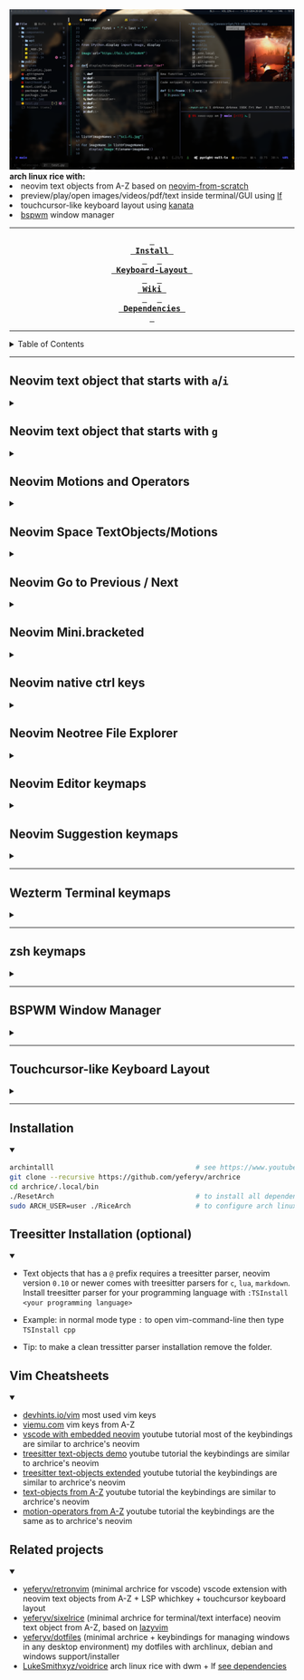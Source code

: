 <div align="center">    <img src="screenshot.png" alt="screenshot">
    <div align="left">
    <b> arch linux rice with: </b>
    <li> neovim text objects from A-Z based on <a href="https://github.com/LunarVim/Neovim-from-scratch">neovim-from-scratch</a> </li>
    <li> preview/play/open images/videos/pdf/text inside terminal/GUI using <a href="https://github.com/gokcehan/lf">lf</a> </li>
    <li> touchcursor-like keyboard layout using <a href="https://github.com/jtroo/kanata">kanata</a> </li>
    <li> <a href="https://github.com/baskerville/bspwm">bspwm</a> window manager </li>
    </div>

---

**[<kbd> <br> Install <br> </kbd>][Install]** 
**[<kbd> <br> Keyboard-Layout <br> </kbd>][Keyboard-Layout]** 
**[<kbd> <br> Wiki <br> </kbd>][Wiki]** 
**[<kbd> <br> Dependencies <br> </kbd>][Dependencies]**

[Install]: #installation
[Keyboard-Layout]: #touchcursor-like-keyboard-layout
[Wiki]: https://github.com/YeferYV/archrice/wiki
[Dependencies]: https://github.com/YeferYV/archrice/wiki/dependencies

</div>

---

<details><summary>Table of Contents</summary>

1. Neovim TextObjects/Motions
   - [Neovim text object that starts with a/i](#neovim-text-object-that-starts-with-ai)
   - [Neovim text object that starts with g](#neovim-text-object-that-starts-with-g)
   - [Neovim Motions and Operators](#neovim-motions-and-operators)
2. Neovim Goto
   - [Neovim Space TextObjects/Motions](#neovim-space-textobject-motions)
   - [Neovim Go to Previous / Next](#neovim-go-to-previous--next)
   - [Neovim Mini.bracketed](#neovim-minibracketed)
   - [Native neovim ctrl keys](#native-neovim-ctrl-keys)
3. Neovim keymaps.lua
   - [Neovim Neotree File Explorer](#neovim-neotree-file-explorer)
   - [Neovim Editor keymaps](#neovim-editor-keymaps)
   - [Neovim Suggestion keymaps](#neovim-suggestion-keymaps)
4. Terminal
   - [wezterm terminal keymaps](#wezterm-terminal-keymaps)
   - [zsh keymaps](#zsh-keymaps)
5. [BSPWM Window Manager](#bspwm-window-manager)
6. [Touchcursor-like Keyboard Layout](#touchcursor-like-keyboard-layout)
7. Installation
   - [Dependencies Installation](#installation)
   - [Treesitter Installation (optional)](#treesitter-installation-optional)
8. [Vim Cheatsheets](#vim-cheatsheets)
9. [Related projects](#related-projects)

</details>

---

## Neovim text object that starts with `a`/`i`

<details><summary></summary>

|         text-object keymap         | repeater key | finds and autojumps? | text-object name     | description                                                                               | inner / outer                                                                 |
| :--------------------------------: | :----------: | :------------------: | :------------------- | :---------------------------------------------------------------------------------------- | :---------------------------------------------------------------------------- |
|             `ia`, `aa`             |     `.`      |         yes          | \_function_args      | whole argument/parameter of a function                                                    | outer includes braces                                                         |
|             `iA`, `aA`             |     `.`      |         yes          | @Assignment          | inner: left side of assignment without including type                                     | outer includes left and right side                                            |
|             `ib`, `ab`             |     `.`      |         yes          | \_Braces             | find the nearest inside of () [] {}                                                       | outer includes braces                                                         |
|             `iB`, `aB`             |     `.`      |         yes          | greddy_Brace         | use the current inside of {}                                                              | outer includes {}                                                             |
|             `ic`, `ac`             |     `.`      |                      | word-column          | visual block for words                                                                    | outer includes spaces                                                         |
|             `iC`, `aC`             |     `.`      |                      | WORD-column          | visual block for WORDS                                                                    | outer includes spaces                                                         |
|             `ie`, `ae`             |     `.`      |                      | line                 | from start to end of line without beginning whitespaces (line wise)                       | outer includes begining whitespaces                                           |
|             `if`, `af`             |     `.`      |         yes          | \_function_call      | like `function args` but only when a function is called                                   | outer includes the function called                                            |
|             `iF`, `aF`             |     `.`      |         yes          | @Function            | inside of a function without leading comments                                             | outer includes function declaration                                           |
|                `ag`                |     `.`      |         yes          | @Comment             | inline comment                                                                            | outer many times same as inner                                                |
|             `iG`, `aG`             |     `.`      |         yes          | @Conditional         | inside conditional without blanklines                                                     | outer includes the start of a condition                                       |
|             `ih`, `ah`             |     `.`      |         yes          | \_htmlAttribute      | attribute in html/xml like `href="foobar.com"`                                            | inner is only the value inside the quotes trailing comma and space            |
|             `ii`, `ai`             |     `.`      |                      | indentation_noblanks | surrounding lines with same or higher indentation delimited by blanklines                 | outer includes line above                                                     |
|             `iI`, `aI`             |     `.`      |                      | indentation          | surrounding lines with same or higher indentation                                         | outer includes line above and below                                           |
|             `ik`, `ak`             |     `.`      |         yes          | \_key                | key of key-value pair, or left side of a assignment                                       | outer includes spaces                                                         |
|             `iK`, `aK`             |     `.`      |                      | @Block               | code block (inside of a function, loop, ...)                                              | outer includes line above                                                     |
|             `il`, `al`             |     `.`      |         yes          | +Last                | go to last mini.ai text-object (which start with @ or \_)                                 | requires `i`/`a` example `vilk`                                               |
|             `iL`, `aL`             |     `.`      |         yes          | @Loop                | inside `while` or `for` clauses                                                           | outer includes blankline + comments + line above                              |
|             `in`, `an`             |     `.`      |         yes          | +Next                | go to Next mini.ai text-object (which start with @ or \_)                                 | requires `i`/`a` example `viNk`                                               |
|             `iN`, `aN`             |     `.`      |         yes          | \_number             | numbers, similar to `<C-a>`                                                               | inner: only pure digits, outer: number including minus sign and decimal point |
|             `io`, `ao`             |     `.`      |         yes          | \_whitespaces        | whitespace beetween characters                                                            | outer includes surroundings                                                   |
|             `ip`, `ap`             |     `.`      |                      | paragraph            | blanklines can also be treat as paragraphs when focused on a blankline                    | outer includes below lines                                                    |
|             `iP`, `aP`             |     `.`      |         yes          | @Parameter           | parameters of a function (`>,` or `<,` to interchange)                                    | outer includes commas + spaces                                                |
|             `iq`, `aq`             |     `.`      |         yes          | @Call                | like `function call` but treesitter aware                                                 | outer includes the function called                                            |
|             `iQ`, `aQ`             |     `.`      |         yes          | @Class               | inside of a class                                                                         | outer includes class declaration                                              |
|             `iR`, `aR`             |     `.`      |         yes          | @Return              | inside of a Return clause                                                                 | outer includes the `return                                                    |
|             `is`, `as`             |     `.`      |                      | sentence             | sentence delimited by dots of blanklines                                                  | outer includes spaces                                                         |
|             `iS`, `aS`             |     `.`      |                      | subword              | like `iw`, but treating `-`, `_`, and `.` as word delimiters _and_ only part of camelCase | outer includes trailing `_`,`-`, or space                                     |
|             `it`, `at`             |     `.`      |         yes          | \_tag                | inside of a html/jsx tag                                                                  | outer includes openning and closing tags                                      |
|             `iu`, `au`             |     `.`      |         yes          | \_quotes             | inside of `` '' ""                                                                        | outer includes openning and closing quotes                                    |
|             `iv`, `av`             |     `.`      |         yes          | \_value              | value of key-value pair, or right side of a assignment                                    | outer includes trailing commas or semicolons or spaces                        |
|             `iw`, `aw`             |     `.`      |                      | word                 | from cursor to end of word (delimited by punctuation or space)                            | outer includes start of word                                                  |
|             `iW`, `aW`             |     `.`      |                      | WORD                 | from cursor to end of WORD (includes punctuation)                                         | outer includes start of word                                                  |
|             `ix`, `ax`             |     `.`      |         yes          | \_Hex                | hexadecimal number or color                                                               | outer includes hash `#`                                                       |
|             `iy`, `ay`             |     `.`      |                      | same_indent          | surrounding lines with only same indentation (delimited by blankspaces)                   | outer includes blankspaces                                                    |
|             `iz`, `az`             |     `.`      |                      | @fold                | inside folds without line above neither below (supported only inside neovim)              | outer includes line above andd below                                          |
|             `i=`, `a=`             |     `.`      |         yes          | @Assignment.rhs-lhs  | assignmentt right and left without type keyword neither semicolons                        | inner: left assignment, outer: right assignment                               |
|             `i#`, `a#`             |     `.`      |         yes          | @Number              | like `_number` but treesitter aware                                                       | inner and outer are the same (only pure digits)                               |
|             `i?`, `a?`             |     `.`      |         yes          | \_Prompt             | will ask you for enter the delimiters of a text object (useful for dot repeteability)     | outer includes surroundings                                                   |
|       `i(`, `i)`, `a(`, `a)`       |     `.`      |         yes          | `(` or `)`           | inside `()`                                                                               | outer includes surroundings                                                   |
|       `i[`, `i]`, `a[`, `a]`       |     `.`      |         yes          | `[` or `]`           | inside `[]`                                                                               | outer includes surroundings                                                   |
|       `i{`, `i}`, `a{`, `a}`       |     `.`      |         yes          | `{` or `}`           | inside `{}`                                                                               | outer includes surroundings                                                   |
|       `i<`, `i>`, `a<`, `a>`       |     `.`      |         yes          | `<` or `>`           | inside `<>`                                                                               | outer includes surroundings                                                   |
|         `` i` ``, `` a` ``         |     `.`      |         yes          | apostrophe           | inside `` ` ` ``                                                                          | outer includes surroundings                                                   |
| `i<punctuation>`, `a<punctuation>` |     `.`      |         yes          | `<punctuation>`      | inside `<punctuation><punctuation>`                                                       | outer includes surroundings                                                   |

</details>

## Neovim text object that starts with `g`

<details><summary></summary>

| text-object keymap |  mode   | repeater key | text-object description                                       | normal mode                              | operating-pending mode | visual mode                  | examples in normal mode                                                          |
| :----------------: | :-----: | :----------: | :------------------------------------------------------------ | :--------------------------------------- | :--------------------- | :--------------------------- | :------------------------------------------------------------------------------- |
|    `g[` or `g]`    | `o`,`x` |              | +cursor to Left/right Around (only textobj with `@`,`_`)      |                                          | followed by textobject | uses selected region         | `vg]u` will select until quotation                                               |
|        `g.`        | `o`,`x` |              | Jump toLastChange                                             |                                          | won't jump             | uses selection               | `vg.` will select from cursor position until last change                         |
|        `ga`        | `n`,`x` |              | align                                                         | followed by textobject/motion            |                        | uses selected region         | `vipga=` will align a paragraph by `=`                                           |
|        `gA`        | `n`,`x` |              | preview align (`escape` to cancel, `enter` to accept)         | followed by textobject/motion            |                        | uses selected region         | `vipgA=` will align a paraghaph by `=`                                           |
|        `gb`        | `n`,`x` |     `.`      | Blackhole register                                            | followed by textobject/motion            |                        | deletes selection            | `vipgb` will delete a paragraph without copying                                  |
|        `gB`        | `n`,`x` |     `.`      | Blackhole linewise                                            | textobject not required                  |                        | deletes line                 | `gB.` will delete two lines without saving it in the register                    |
|        `gc`        | `o`,`x` |     `.`      | comment (`vgc` in normal mode will select a block comment)    |                                          | won't jump             | uses selection               | `vipgc` will comment a paragraph                                                 |
|        `gC`        | `o`,`x` |     `.`      | Block comment (supports selection `vgC`)                      |                                          | won't jump             | reselects                    | `vgC` will select current block of comment                                       |
|        `gd`        | `o`,`x` |     `.`      | Diagnostic (requires LSP so only works inside neovim)         |                                          | will find and jump     | will find and jump           | `vgd` will select the error                                                      |
|        `ge`        | `o`,`x` |              | Previous end of word                                          |                                          | uses cursor position   | uses selection               | `vge` will select from cursor position until previous end of word                |
|        `gE`        | `o`,`x` |              | Previous end of WORD ('WORD' omits punctuation )              |                                          | uses cursor position   | uses selection               | `vge` will select from cursor position until previous end of WORD                |
|        `gf`        | `o`,`x` |     `.`      | Next find                                                     |                                          | will find and jump     | uses selection               | `cgf???` will replace last search with `???` forwardly                           |
|        `gF`        | `o`,`x` |     `.`      | Prev find                                                     |                                          | will find and jump     | uses selection               | `cgF???` will replace last search with `???` backwardly                          |
|        `gg`        | `o`,`x` |     `.`      | First line                                                    |                                          | uses cursor position   | uses selection               | `vgg` will select until first line                                               |
|        `gh`        | `n`,`x` |     `.`      | +go to start of textobj                                       | followed by textobject                   |                        | selects from cursor position | `vghiu` will select until end of quotation                                       |
|        `gH`        |   `x`   |     `.`      | Git hunk                                                      |                                          | won't jump             | relesects                    | `vgh` will select modified code                                                  |
|        `gi`        | `n`,`x` |              | Last position of cursor in insert mode                        | will find and jump                       |                        | uses selection               | `vgi` will select until last insertion                                           |
|        `gj`        | `o`,`x` |     `.`      | Go down when wrapped                                          |                                          | uses cursor position   | uses selection               | `vgj` will select one line down                                                  |
|        `gk`        | `o`,`x` |     `.`      | Go up when wrapped                                            |                                          | uses cursor position   | uses selection               | `vgj` will select one line up                                                    |
|        `gl`        | `n`,`x` |     `.`      | +go to end of textobj                                         | followed by textobject                   |                        | selects form cursor position | `vgliu` will select until start of quotation                                     |
|        `gm`        | `n`,`x` |              | +Multiply (duplicate text) Operator                           |                                          | won't jump             | uses selection               | `vapgm` will duplicate paragraph without replacing clipboard                     |
|        `gn`        | `o`,`x` |     `.`      | +next (only textobj with `@`,`_`)                             |                                          | followed by textobject | uses selection               | `vgniu` will select from cursor position until next quotation                    |
|        `gp`        | `o`,`x` |     `.`      | +previous (only textobj with `@`,`_`)                         |                                          | followed by textobject | uses selection               | `vgpiu` will select from cursor position until previous quotation                |
|        `gq`        | `n`,`x` |     `.`      | +Format Selection/comments 80chars 80chars (LSP overrides it) | requires a textobject                    |                        | applies to selection         | `vipgq` will format a paragraph                                                  |
|        `gr`        | `n`,`x` |     `.`      | +Replace (with register) Operator                             | followed by textobject/motion            |                        | applies to selection         | `viwgr` will replace word with register (yanked text)                            |
|        `gs`        | `n`,`x` |     `.`      | +Sort Operator                                                | followed by textobject/motion            |                        | uses selection               | `vipgs` will sort paragraph                                                      |
|        `gS`        | `n`,`x` |     `.`      | Join/Split lines inside braces                                | will toggle inside `{}`,`[]`,`()`        |                        | followed by operator         | `vipgS` will join selected lines in one line                                     |
|        `gu`        | `n`,`x` |     `.`      | +tolowercase                                                  | requires a textobject                    |                        | applies to selection         | `vipgu` will lowercase a paragraph                                               |
|        `gU`        | `n`,`x` |     `.`      | +toUppercase                                                  | requires a textobject                    |                        | applies to selection         | `vipgU` will uppercase a paragraph                                               |
|        `gv`        | `n`,`x` |              | last selected                                                 | will find and jump                       |                        | reselects                    | `vgv` will select last selection                                                 |
|        `gw`        | `n`,`x` |     `.`      | Split/Join comments/lines 80chars (preserves cursor position) | requires a textobject                    |                        | applies to selection         | `vipgw` will split/join a paragraph limited by 80 characters                     |
|        `gx`        | `n`,`x` |     `.`      | +Exchange (text) Operator                                     | followed by textobject/motion            |                        | uses selection               | `viwgx` will exchange word with another `viwgY`                                  |
|        `gz`        | `n`,`x` |     `.`      | +Surround (followed by a=add, d=delete, r=replace)            | followed by textobject/motion (only add) |                        | uses selection (only add)    | `viwgza"` will add `"` to word, `gzd"` will delete `"`, `gzr"'` will replace `"` |
|        `g+`        | `n`,`x` |     `.`      | Increment number                                              | selects number under cursor              |                        | uses selected number         | `3g+` will increment by 3                                                        |
|        `g-`        | `n`,`x` |     `.`      | Decrement number                                              | selects number under cursor              |                        | uses selected number         | `g-..` will decrement by 3                                                       |
|      `g<Up>`       | `n`,`x` |              | Numbers ascending                                             | selects number under cursor              |                        | uses selected number         | `g<Up>` will increase selected numbers ascendingly                               |
|     `g<Down>`      | `n`,`x` |              | Numbers descending                                            | selects number under cursor              |                        | uses selected number         | `g<Down>` will decrease selected numbers descendingly                            |
|        `=`         | `n`,`x` |     `.`      | autoindent                                                    | followed by text-object                  |                        | uses selection               | `==` autoindents line                                                            |
|        `>`         | `n`,`x` |     `.`      | indent right                                                  | followed by text-object                  |                        | uses selection               | `>>` indents to right a line                                                     |
|        `<`         | `n`,`x` |     `.`      | indent left                                                   | followed by text-object                  |                        | uses selection               | `<<` indents to left a line                                                      |
|        `$`         |   `o`   |     `.`      | End of line                                                   |                                          |                        |                              | `d$j.` deletes two end-of-lines                                                  |
|        `%`         |   `o`   |              | Matching character: '()', '{}', '[]'                          | won't jump                               |                        | won't jump                   | `d%` deletes until bracket                                                       |
|        `0`         |   `o`   |     `.`      | Start of line                                                 |                                          |                        |                              | `d0` deletes until column 0                                                      |
|        `^`         |   `o`   |     `.`      | Start of line (non-blank)                                     |                                          |                        |                              | `d^` deletes until start of line (after whitespace)                              |
|        `(`         |   `o`   |     `.`      | Previous sentence                                             |                                          |                        |                              | `d(.` deletes until start of sentence (two times)                                |
|        `)`         |   `o`   |     `.`      | Next sentence                                                 |                                          |                        |                              | `d).` deletes until end of sentence (two times)                                  |
|        `{`         |   `o`   |     `.`      | Previous empty line (before a paragraph)                      |                                          |                        |                              | `d{.` deletes until next empty line (two times)                                  |
|        `}`         |   `o`   |     `.`      | Next empty line (after a paragraph)                           |                                          |                        |                              | `d}.` deletes until previous empty line (two times)                              |
|        `[[`        |   `o`   |     `.`      | Previous section                                              |                                          |                        |                              | `d[[` deletes until start of section                                             |
|        `]]`        |   `o`   |     `.`      | Next section                                                  |                                          |                        |                              | `d]]` deletes until end of section                                               |
|       `<CR>`       |   `o`   |     `.`      | Continue Last Flash search                                    |                                          |                        |                              | `d<CR><CR>` deletes until next searched text                                     |
|        `b`         |   `o`   |     `.`      | Previous word                                                 |                                          |                        |                              | `db` deletes until start of word                                                 |
|        `e`         |   `o`   |     `.`      | Next end of word                                              |                                          |                        |                              | `de` deletes until end of word                                                   |
|        `f`         |   `o`   |     `.`      | Move to next char                                             |                                          |                        |                              | `df,` deletes until a next `,`                                                   |
|        `F`         |   `o`   |     `.`      | Move to previous char                                         |                                          |                        |                              | `dF,` deletes until a previous `,`                                               |
|        `G`         |   `o`   |     `.`      | Last line                                                     |                                          |                        |                              | `dG` deletes until last line                                                     |
|        `R`         |   `o`   |     `.`      | Treesitter Flash Search                                       |                                          |                        |                              | `dR,<CR>` deletes next treesitter region that contains `,`                       |
|        `s`         |   `o`   |     `.`      | Flash (search with labels in current window)                  |                                          |                        |                              | `ds,<CR>` deletes until next `,`                                                 |
|        `S`         |   `o`   |     `.`      | Flash Treesitter                                              |                                          |                        |                              | `dS<CR>` deletes treesitter region under cursor position                         |
|        `t`         |   `o`   |     `.`      | Move before next char                                         |                                          |                        |                              | `dt` deletes before next `,`                                                     |
|        `T`         |   `o`   |     `.`      | Move before previous char                                     |                                          |                        |                              | `dT` deletes before previous `,`                                                 |
|        `w`         |   `o`   |     `.`      | Next word                                                     |                                          |                        |                              | `dw.` deletes 2 words                                                            |
|        `W`         |   `o`   |     `.`      | Next WORD                                                     |                                          |                        |                              | `dW.` deletes 2 WORDS                                                            |

</details>

## Neovim Motions and Operators

<details><summary></summary>

| Motion/Operator keymap |  Mode   |      repeater key      | Description                                              | requires textobject/motion keymap? (operators requires textobjects/motion) | example when in normal mode                              |
| :--------------------: | :-----: | :--------------------: | :------------------------------------------------------- | :------------------------------------------------------------------------: | :------------------------------------------------------- |
|          `g[`          | `n`,`x` |                        | +Cursor to Left Around (only textobj with `@`,`_`)       |                                    yes                                     | `g]u` go to end to quotation                             |
|          `g]`          | `n`,`x` |                        | +Cursor to Rigth Around (only textobj with `@`,`_`)      |                                    yes                                     | `g[u` go to start of quotation                           |
|          `g.`          | `n`,`x` |                        | go to last change                                        |                                                                            |                                                          |
|          `g,`          |   `n`   |                        | go forward in `:changes`                                 |                                                                            |                                                          |
|          `g;`          |   `n`   |                        | go backward in `:changes`                                |                                                                            |                                                          |
|          `ga`          | `n`,`x` |          `.`           | +align                                                   |                                    yes                                     | `gaip=` will align a paragraph by `=`                    |
|          `gA`          | `n`,`x` |          `.`           | +preview align (escape to cancel, enter to accept)       |                                    yes                                     | `gAip=` will align a paragraph by `=`                    |
|          `gb`          | `n`,`x` |          `.`           | +Blackhole register                                      |                                    yes                                     | `gbip` delete a paragraph without copying                |
|          `gB`          | `n`,`x` |          `.`           | Blackhole linewise                                       |                                    yes                                     | `gB` delete line                                         |
|          `gc`          | `n`,`x` |          `.`           | +comment                                                 |                                    yes                                     | `gcip` comment a paragraph                               |
|          `gd`          |   `n`   |                        | go to definition                                         |                                                                            |                                                          |
|          `ge`          | `n`,`x` |                        | go to previous endOfWord                                 |                                                                            |                                                          |
|          `gE`          | `n`,`x` |                        | go to previous endOfWord                                 |                                                                            |                                                          |
|          `gf`          |   `n`   |                        | go to file under cursor                                  |                                                                            |                                                          |
|          `gg`          | `n`,`x` |                        | go to first line                                         |                                                                            |                                                          |
|          `gh`          | `n`,`x` |          `.`           | +go to start of textobj                                  |                                    yes                                     | `ghiu` go to start of quotation                          |
|          `gi`          | `n`,`x` |                        | Last position of cursor in insert mode                   |                                                                            |                                                          |
|          `gj`          | `n`,`x` |                        | go to Down (when wrapped)                                |                                                                            |                                                          |
|          `gJ`          | `n`,`x` |          `.`           | Join below Line                                          |                                                                            |                                                          |
|          `gk`          | `n`,`x` |                        | go to Up (when wrapped)                                  |                                                                            |                                                          |
|          `gl`          | `n`,`x` |          `.`           | +go to end of textobj                                    |                                    yes                                     | `gliu` go to end of quotation                            |
|          `gm`          | `n`,`x` |                        | +Multiply (duplicate text) Operator                      |                                                                            | `gmap` duplicate paragraph withoug modifying clipboard   |
|          `gM`          | `n`,`x` |                        | go to mid line                                           |                                                                            |                                                          |
|          `gn`          | `n`,`x` | `;`forward `,`backward | +next (only textobj with `@`,`_`)                        |                                    yes                                     | `gniu` go to next quotation                              |
|          `gp`          | `n`,`x` | `;`forward `,`backward | +previous (only textobj with `@`,`_`)                    |                                    yes                                     | `gpiu` go to previous quotation                          |
|          `gq`          | `n`,`x` |          `.`           | +Format selection/comments                               |                                    yes                                     | `gqip` format a paragraph                                |
|          `gr`          | `n`,`x` |          `.`           | +Replace (with register) Operator                        |                                    yes                                     | `griw` replace word with register (yanked text)          |
|          `gs`          | `n`,`x` |          `.`           | +Sort Operator                                           |                                    yes                                     | `gsip` sort paragraph                                    |
|          `gS`          | `n`,`x` |          `.`           | SplitJoin args                                           |                                                                            |                                                          |
|          `gt`          |   `n`   |                        | go to next tab                                           |                                                                            |                                                          |
|          `gT`          |   `n`   |                        | go to prev tab                                           |                                                                            |                                                          |
|          `gu`          | `n`,`x` |          `.`           | +toLowercase                                             |                                    yes                                     | `guip` lowercase a paragraph                             |
|          `gU`          | `n`,`x` |          `.`           | +toUppercase                                             |                                    yes                                     | `gUip` uppercase a paragraph                             |
|          `gv`          | `n`,`x` |                        | last selected                                            |                                                                            |                                                          |
|          `gw`          | `n`,`x` |          `.`           | +SplitJoin coments/lines 80chars (keeps cursor position) |                                    yes                                     | `gwip` split/join a paragraph by 80 characters           |
|          `gx`          | `n`,`x` |          `.`           | +Exchange (text) Operator                                |                                    yes                                     | `gxiw` exchange word with another `gxiw`                 |
|          `gy`          |   `n`   |          `.`           | Redo register (dot to paste forward)                     |                                                                            |                                                          |
|          `gY`          |   `n`   |          `.`           | Redo register (dot to paste backward)                    |                                                                            |                                                          |
|          `gz`          | `n`,`x` |          `.`           | +Surround (followed by a=add, d=delete, r=replace)       |                                    yes                                     | `gzaiw"` add `"`, `gzd"` delete `"`, `gzr"'` replace `"` |
|          `g+`          | `n`,`x` |          `.`           | Increment number                                         |                                    yes                                     | `10g+` increment by 10                                   |
|          `g-`          | `n`,`x` |          `.`           | Decrement number                                         |                                    yes                                     | `g-` decrement by 1                                      |
|          `=`           | `n`,`x` |          `.`           | +autoindent                                              |                                    yes                                     | `=ip` autoindents paragraph                              |
|          `>`           | `n`,`x` |          `.`           | +indent right                                            |                                    yes                                     | `>ip` indents to right a paragraph                       |
|          `<`           | `n`,`x` |          `.`           | +indent left                                             |                                    yes                                     | `<ip` indents to left a paragraph                        |
|          `$`           | `n`,`x` |                        | End of line                                              |                                                                            |                                                          |
|          `%`           | `n`,`x` |                        | Matching character: '()', '{}', '[]'                     |                                                                            |                                                          |
|          `0`           | `n`,`x` |                        | Start of line                                            |                                                                            |                                                          |
|          `^`           | `n`,`x` |                        | Start of line (non-blank)                                |                                                                            |                                                          |
|          `(`           | `n`,`x` |                        | Previous sentence                                        |                                                                            |                                                          |
|          `)`           | `n`,`x` |                        | Next sentence                                            |                                                                            |                                                          |
|          `{`           | `n`,`x` |                        | Previous empty line (paragraph)                          |                                                                            |                                                          |
|          `}`           | `n`,`x` |                        | Next empty line (paragraph)                              |                                                                            |                                                          |
|          `[[`          | `n`,`x` |                        | Previous section                                         |                                                                            |                                                          |
|          `]]`          | `n`,`x` |                        | Next section                                             |                                                                            |                                                          |
|         `<CR>`         | `n`,`x` |                        | Continue Last Flash search                               |                                                                            |                                                          |
|          `b`           | `n`,`x` |                        | Previous word                                            |                                                                            |                                                          |
|          `e`           | `n`,`x` |                        | Next end of word                                         |                                                                            |                                                          |
|          `f`           | `n`,`x` |          `f`           | Move to next char                                        |                                                                            |                                                          |
|          `F`           | `n`,`x` |          `F`           | Move to previous char                                    |                                                                            |                                                          |
|          `G`           | `n`,`x` |                        | Last line                                                |                                                                            |                                                          |
|          `R`           |   `x`   |                        | Treesitter Flash Search                                  |                                                                            |                                                          |
|          `s`           | `n`,`x` |         `<CR>`         | Flash (search with labels in current window)             |                                                                            |                                                          |
|          `S`           | `n`,`x` |                        | Flash Treesitter                                         |                                                                            |                                                          |
|          `t`           | `n`,`x` |          `t`           | Move before next char                                    |                                                                            |                                                          |
|          `T`           | `n`,`x` |          `T`           | Move before previous char                                |                                                                            |                                                          |
|          `U`           |   `n`   |                        | repeat `:normal <keys>` or `:<commands>`                 |                                                                            |                                                          |
|          `w`           | `n`,`x` |                        | Next word                                                |                                                                            |                                                          |
|          `W`           | `n`,`x` |                        | Next WORD                                                |                                                                            |                                                          |
|          `Y`           | `n`,`x` |                        | Yank until end of line                                   |                                                                            |                                                          |

</details>

## Neovim Space TextObjects/Motions

<details><summary></summary>

|      Keymap       |    Mode     |      repeater key      | Description                                |
| :---------------: | :---------: | :--------------------: | :----------------------------------------- |
| `<space><space>p` |   `n`,`x`   |          `.`           | Paste after (secondary clipboard)          |
| `<space><space>P` |   `n`,`x`   |          `.`           | Paste before (secondary clipboard)         |
| `<space><space>y` |   `n`,`x`   |                        | Yank (secondary clipboard)                 |
| `<space><space>Y` |   `n`,`x`   |                        | Yank until EndOfLine (secondary clipboard) |
| `<space><space>j` | `n`,`x`,`o` | `;`forward `,`backward | prev ColumnMove                            |
| `<space><space>k` | `n`,`x`,`o` | `;`forward `,`backward | next ColumnMove                            |

</details>

## Neovim Go to Previous / Next

<details><summary></summary>

|     Keymap      |    Mode     |      repeater key      | Description                            |
| :-------------: | :---------: | :--------------------: | :------------------------------------- |
|  `gpc` / `gnc`  | `n`,`o`,`x` | `;`forward `,`backward | previous/next comment                  |
|  `gpd` / `gnd`  | `n`,`o`,`x` | `;`forward `,`backward | previous/next diagnostic               |
|  `gph` / `gnh`  | `n`,`o`,`x` | `;`forward `,`backward | previous/next git hunk                 |
|  `gpI` / `gnI`  | `n`,`o`,`x` | `;`forward `,`backward | previous/next Indent different leve    |
|  `gpy` / `gny`  | `n`,`o`,`x` | `;`forward `,`backward | previous/next Indent same level        |
| `gpaK` / `gnaK` | `n`,`o`,`x` | `;`forward `,`backward | previous/next of outer @block          |
| `gpaq` / `gnaq` | `n`,`o`,`x` | `;`forward `,`backward | previous/next of outer @call           |
| `gpaQ` / `gnaQ` | `n`,`o`,`x` | `;`forward `,`backward | previous/next of outer @class          |
| `gpag` / `gnag` | `n`,`o`,`x` | `;`forward `,`backward | previous/next of outer @comment        |
| `gpaG` / `gnaG` | `n`,`o`,`x` | `;`forward `,`backward | previous/next of outer @conditional    |
| `gpaF` / `gnaF` | `n`,`o`,`x` | `;`forward `,`backward | previous/next of outer @function       |
| `gpaL` / `gnaL` | `n`,`o`,`x` | `;`forward `,`backward | previous/next of outer @loop           |
| `gpaP` / `gnaP` | `n`,`o`,`x` | `;`forward `,`backward | previous/next of outer @parameter      |
| `gpaR` / `gnaR` | `n`,`o`,`x` | `;`forward `,`backward | previous/next of outer @return         |
| `gpaA` / `gnaA` | `n`,`o`,`x` | `;`forward `,`backward | previous/next of outer @assignment     |
| `gpa=` / `gna=` | `n`,`o`,`x` | `;`forward `,`backward | previous/next of outer @assignment.lhs |
| `gpa#` / `gna#` | `n`,`o`,`x` | `;`forward `,`backward | previous/next of outer @number         |
| `gpaf` / `gnaf` | `n`,`o`,`x` | `;`forward `,`backward | previous/next of outer \_function      |
| `gpah` / `gnah` | `n`,`o`,`x` | `;`forward `,`backward | previous/next of outer \_htmlAttribute |
| `gpak` / `gnak` | `n`,`o`,`x` | `;`forward `,`backward | previous/next of outer \_key           |
| `gpaN` / `gnaN` | `n`,`o`,`x` | `;`forward `,`backward | previous/next of outer \_number        |
| `gpau` / `gnau` | `n`,`o`,`x` | `;`forward `,`backward | previous/next of outer \_quote         |
| `gpax` / `gnax` | `n`,`o`,`x` | `;`forward `,`backward | previous/next of outer \_Hex           |
| `gpik` / `gnik` | `n`,`o`,`x` | `;`forward `,`backward | previous/next of inner @block          |
| `gpiq` / `gniq` | `n`,`o`,`x` | `;`forward `,`backward | previous/next of inner @call           |
| `gpiQ` / `gniQ` | `n`,`o`,`x` | `;`forward `,`backward | previous/next of inner @class          |
| `gpig` / `gnig` | `n`,`o`,`x` | `;`forward `,`backward | previous/next of inner @comment        |
| `gpiG` / `gniG` | `n`,`o`,`x` | `;`forward `,`backward | previous/next of inner @conditional    |
| `gpiF` / `gniF` | `n`,`o`,`x` | `;`forward `,`backward | previous/next of inner @function       |
| `gpiL` / `gniL` | `n`,`o`,`x` | `;`forward `,`backward | previous/next of inner @loop           |
| `gpiP` / `gniP` | `n`,`o`,`x` | `;`forward `,`backward | previous/next of inner @parameter      |
| `gpiR` / `gniR` | `n`,`o`,`x` | `;`forward `,`backward | previous/next of inner @return         |
| `gpiA` / `gniA` | `n`,`o`,`x` | `;`forward `,`backward | previous/next of inner @assignment     |
| `gpi=` / `gni=` | `n`,`o`,`x` | `;`forward `,`backward | previous/next of inner @assignment.rhs |
| `gpi#` / `gni#` | `n`,`o`,`x` | `;`forward `,`backward | previous/next of inner @number         |
| `gpif` / `gnif` | `n`,`o`,`x` | `;`forward `,`backward | previous/next of inner \_function      |
| `gpih` / `gnih` | `n`,`o`,`x` | `;`forward `,`backward | previous/next of inner \_htmlAttribute |
| `gpik` / `gnik` | `n`,`o`,`x` | `;`forward `,`backward | previous/next of inner \_key           |
| `gpin` / `gnin` | `n`,`o`,`x` | `;`forward `,`backward | previous/next of inner \_number        |
| `gpiu` / `gniu` | `n`,`o`,`x` | `;`forward `,`backward | previous/next of inner \_quote         |
| `gpix` / `gnix` | `n`,`o`,`x` | `;`forward `,`backward | previous/next of inner \_Hex           |

</details>

## Neovim Mini.bracketed

<details><summary></summary>

|       keymap        |    mode     | description                                          |
| :-----------------: | :---------: | :--------------------------------------------------- |
| `[b`/`]b`/`[B`/`]B` | `n`,`o`,`x` | prev/next/first/last buffer                          |
| `[c`/`]c`/`[C`/`]C` | `n`,`o`,`x` | prev/next/first/last comment                         |
| `[x`/`]x`/`[X`/`]X` | `n`,`o`,`x` | prev/next/first/last conflict (only inside neovim)   |
| `[d`/`]d`/`[D`/`]D` | `n`,`o`,`x` | prev/next/first/last diagnostic (only inside neovim) |
| `[f`/`]f`/`[F`/`]F` | `n`,`o`,`x` | prev/next/first/last file                            |
| `[i`/`]i`/`[I`/`]I` | `n`,`o`,`x` | prev/next/first/last indent                          |
| `[j`/`]j`/`[J`/`]J` | `n`,`o`,`x` | prev/next/first/last jump                            |
| `[l`/`]l`/`[L`/`]L` | `n`,`o`,`x` | prev/next/first/last location (only inside neovim)   |
| `[o`/`]o`/`[O`/`]O` | `n`,`o`,`x` | prev/next/first/last oldfile                         |
| `[q`/`]q`/`[Q`/`]Q` | `n`,`o`,`x` | prev/next/first/last quickfix (only inside neovim)   |
| `[t`/`]t`/`[T`/`]T` | `n`,`o`,`x` | prev/next/first/last treesitter                      |
| `[w`/`]w`/`[W`/`]W` | `n`,`o`,`x` | prev/next/first/last window (only inside neovim)     |
| `[y`/`]y`/`[Y`/`]Y` | `n`,`o`,`x` | prev/next/first/last yank                            |

</details>

## Neovim native ctrl keys

<details><summary></summary>

| Key Combination |  mode   | Description                                                                     |
| :-------------: | :-----: | :------------------------------------------------------------------------------ |
|    `ctrl+a`     | `n`,`v` | increase number under cursor                                                    |
|    `ctrl+b`     | `n`,`v` | scroll down by page                                                             |
|    `ctrl+e`     | `n`,`v` | scroll down by line                                                             |
|    `ctrl+d`     | `n`,`v` | scroll down by half page                                                        |
|    `ctrl+f`     | `n`,`v` | scroll up by page                                                               |
|    `ctrl+i`     |   `n`   | jump to next in `:jumps`                                                        |
|    `ctrl+o`     |   `n`   | jump to previous in `:jumps`                                                    |
|    `ctrl+r`     |   `n`   | redo (`u` to undo)                                                              |
|    `ctrl+s`     | `n`,`v` | replace text (using `sed` syntax)(only replaces selected region on visual mode) |
|    `ctrl+u`     | `n`,`v` | scroll up by half page                                                          |
|    `ctrl+v`     | `n`,`v` | visual block mode                                                               |
|    `ctrl+x`     | `n`,`v` | decrease number under cursor                                                    |
|    `ctrl+y`     | `n`,`v` | scroll up by line                                                               |

</details>

## Neovim Neotree File Explorer

<details><summary></summary>

| Key Combination  | Description                                                   |
| :--------------: | :------------------------------------------------------------ |
|       `#`        | fuzzy_sorter                                                  |
|       `.`        | set_root                                                      |
|       `/`        | fuzzy_finder                                                  |
|       `0`        | focus_preview                                                 |
| `<double-click>` | open                                                          |
|   `backspace`    | navigate_up                                                   |
|     `ctrl+x`     | clear_filter                                                  |
|     `enter`      | Open                                                          |
|      `Down`      | navigate down                                                 |
|       `Up`       | navigate up                                                   |
|      `esc`       | revert_preview                                                |
|       `<`        | prev_source ▕▏ 󰉓 File ▕▏ 󰈚 Bufs ▕▏ 󰊢 Git ▕▏                   |
|       `>`        | next_source ▕▏ 󰉓 File ▕▏ 󰈚 Bufs ▕▏ 󰊢 Git ▕▏                   |
|       `?`        | show keymaps▕▏ 󰉓 File ▕▏ 󰈚 Bufs ▕▏ 󰊢 Git ▕▏                   |
|       `A`        | Create new folder (`path/to/somewhere` creates 3 folders)     |
|       `C`        | close_node                                                    |
|       `D`        | fuzzy_finder_directory                                        |
|       `F`        | filter_on_submit                                              |
|       `G`        | focus last file                                               |
|       `H`        | toggle_hidden                                                 |
|       `I`        | show file details                                             |
|       `J`        | Move focus down 10 times in list view                         |
|       `K`        | Move focus up 10 times in list view                           |
|       `L`        | quit_on_open                                                  |
|       `O`        | system_open                                                   |
|       `P`        | toggle_preview                                                |
|       `R`        | refresh                                                       |
|       `V`        | open on horizontal split and close file explorer              |
|       `[g`       | prev_git_modified                                             |
|       `\|`       | sixel_open_float                                              |
|       `]g`       | next_git_modified                                             |
|       `a`        | Create new file (`path/to/file` creates 2 folders and 1 file) |
|       `c`        | copy_to                                                       |
|       `d`        | delete                                                        |
|       `e`        | toggle_auto_expand_width                                      |
|   `f<letter>`    | find (by first `<letter>` of file/folder) and jump            |
|       `ga`       | git_add_file (only when inside ▕▏ 󰊢 Git ▕▏)                   |
|       `gc`       | git_commit (only when inside ▕▏ 󰊢 Git ▕▏)                     |
|       `gg`       | git_commit_and_push (only when inside ▕▏ 󰊢 Git ▕▏)            |
|       `gp`       | git_push (only when inside ▕▏ 󰊢 Git ▕▏)                       |
|       `gr`       | git_revert_file (only when inside ▕▏ 󰊢 Git ▕▏)                |
|       `gu`       | git_unstage_file (only when inside ▕▏ 󰊢 Git ▕▏)               |
|       `gg`       | focus first file                                              |
|       `gj`       | next_git_modified                                             |
|       `gk`       | prev_git_modified                                             |
|       `h`        | Collapse file tree                                            |
|       `i`        | print_path                                                    |
|       `j`        | Move down                                                     |
|       `k`        | Move up                                                       |
|  `l` or `enter`  | open directory/file (passing focus)                           |
|       `m`        | move_to                                                       |
|       `o`        | open_unfocus                                                  |
|       `p`        | paste_from_clipboard                                          |
|       `q`        | close_window                                                  |
|       `r`        | rename                                                        |
|       `t`        | open on new tab and show buffer                               |
|       `v`        | open on vertical split and close file explorer                |
|       `w`        | open image with imgcat on wezterm vertical pane               |
|       `x`        | cut_to_clipboard                                              |
|       `y`        | copy_to_clipboard                                             |
|       `zc`       | close_node                                                    |
|       `zC`       | close_all_nodes                                               |
|       `zO`       | expand_all_nodes                                              |

</details>

## Neovim Editor keymaps

<details><summary></summary>

|     Key Combination      |  mode   | Description                                               |
| :----------------------: | :-----: | :-------------------------------------------------------- |
|         `ctrl+\`         |   `n`   | Toggle (terminal) visibility                              |
|         `<esc>`          |   `n`   | clear search highlight                                    |
|       `<esc><esc>`       |   `t`   | terminal normal-mode (when inside neovim's terminal)      |
|           `i`            |   `t`   | terminal exit normal-mode (when inside neovim's terminal) |
|        `<space>`         |   `n`   | Show whichkey menu                                        |
|   `<space><backspace>`   |   `n`   | Show more whichkey entries                                |
|       `<space>o?`        |   `n`   | open file explorer (neotree) and show keybindings         |
|           `jk`           |   `i`   | send Escape                                               |
|         `alt+h`          | `i`,`x` | Send Escape                                               |
|        `shift+h`         |   `n`   | Type `10h`                                                |
|        `shift+j`         |   `n`   | Type `10gj`                                               |
|        `shift+k`         |   `n`   | Type `10gk`                                               |
|        `shift+l`         |   `n`   | Type `10l`                                                |
|          `left`          |   `n`   | Go to previous editor                                     |
|         `right`          |   `n`   | Go to next editor                                         |
| `alt+left` or `alt+down` |   `n`   | Decrease view size                                        |
| `alt+right` or `alt+up`  |   `n`   | Increase view size                                        |
|         `ctrl+h`         |   `n`   | Navigate to left window                                   |
|         `ctrl+j`         |   `n`   | Navigate to down window                                   |
|         `ctrl+k`         |   `n`   | Navigate to up window                                     |
|         `ctrl+l`         |   `n`   | Navigate to right window                                  |
|        `shift+q`         |   `n`   | Close active editor                                       |
|        `shift+r`         |   `n`   | Format and save                                           |

</details>

## Neovim Suggestion keymaps

<details><summary></summary>

| Key Combination | mode | Description                                |
| :-------------: | :--: | :----------------------------------------- |
|  `ctrl+space`   | `i`  | Toggle suggestion widget                   |
|     `alt+j`     | `i`  | Show next inline suggestion                |
|     `alt+k`     | `i`  | Show previous inline suggestion            |
|     `alt+l`     | `i`  | Commit inline suggestion                   |
|      `tab`      | `i`  | go to next snippet stop or next suggestion |
|   `shift+tab`   | `i`  | go to prev snippet stop or prev suggestion |

</details>

---

## Wezterm Terminal keymaps

<details><summary></summary>

|         Key Combination          | Description                                  |
| :------------------------------: | :------------------------------------------- |
|       `<show all keymaps>`       | run `wezterm --show-keys`                    |
|  `alt+space` or `ctrl+shift+x`   | enter vim mode (`/` to search,`v` to select) |
|          `alt+shift+f`           | enter search mode (`n`,`p` like vim mode)    |
|    `alt+c` or `ctrl+shift+c`     | copy selection in terminal                   |
|    `alt+v` or `ctrl+shift+v`     | paste in terminal                            |
|             `alt+e`              | scroll terminal up by line                   |
|             `alt+d`              | scroll terminal down by line                 |
|             `alt+q`              | scroll terminal up by page                   |
|             `alt+a`              | scroll terminal down by page                 |
|             `alt+t`              | scroll terminal to top                       |
|             `alt+g`              | scroll terminal to bottom                    |
|   `alt+s` or `ctrl+shift+tab`    | go to previous tab                           |
|      `alt+f` or `ctrl+tab`       | go to next tab                               |
|         `alt+ctrl+left`          | resize terminal pane left                    |
|         `alt+ctrl+right`         | resize terminal pane right                   |
|         `alt+ctrl+down`          | resize terminal pane down                    |
|          `alt+ctrl+up`           | resize terminal pane up                      |
|        `alt+ctrl+shift+r`        | rotate panes (clockwise)                     |
|           `alt+ctrl+r`           | rotate panes (counter clockwise)             |
|          `alt+shift+s`           | move to previous tab                         |
|          `alt+shift+f`           | move to next tab                             |
|          `alt + <1..9>`          | go to tab <1..9>                             |
|     `ctrl + shift + <1..8>`      | go to tab <1..8>                             |
|            `alt + 0`             | go to last tab                               |
|        `ctrl + shift + 9`        | go to last tab                               |
|             `alt+;`              | go to recent tab                             |
|             `ctrl+0`             | reset font size                              |
|             `ctrl+=`             | increase font size                           |
|             `ctrl+-`             | decrease font size                           |
|            `ctr+left`            | go to left pane                              |
|           `ctrl+down`            | go to down pane                              |
|            `ctrl+up`             | go to up pane                                |
|           `ctr+right`            | go to right pane                             |
|         `ctrl+a ctrl+a`          | Send `ctrl+a`                                |
|            `ctrl+a [`            | open_in_vim                                  |
|            `ctrl+a ]`            | move_pane_to_new_tab                         |
|            `ctrl+a !`            | `wezterm cli move-pane-to-new-tab`           |
|        `ctrl+shift+space`        | quick select                                 |
|         `ctrl+alt+space`         | quick select and open in browser             |
|    `ctrl+a v` or `alt+ctrl+h`    | split vertical                               |
| `ctrl+a shift+v` or `alt+ctrl+v` | split horizontal                             |
|          `ctrl+shift+f`          | search (case insensitive)                    |
|          `ctrl+shift+k`          | clear scrollback                             |
|          `ctrl+shift+n`          | new window                                   |
|          `ctrl+shift+p`          | command palette                              |
|          `ctrl+shift+u`          | select unicode                               |
|    `ctrl+t` or `ctrl+shift+t`    | new tab (with current working directory)     |
|    `ctrl+w` or `ctrl+shift+w`    | close current tab                            |
|          `ctrl+shift+z`          | toggle pane zoom state                       |

</details>

---

## zsh keymaps

<details><summary></summary>

|    keymap    | description                                                |
| :----------: | :--------------------------------------------------------- |
|   `<tab>`    | show (dash/path) options or complete path                  |
| `<tab><tab>` | enter completion menu                                      |
| `<esc><esc>` | tmux-copy-mode-like / normal-mode (inside neovim terminal) |
| `vi<enter>`  | open retronvim's neovim                                    |
|  `y<enter>`  | open yazi (changes directory on exit)                      |
|   `alt+o`    | open yazi (even while writing commands)                    |
|   `alt+h`    | enter vim mode                                             |
|   `alt+j`    | previous history and enter vim-mode                        |
|   `alt+k`    | next history and enter vim-mode                            |
|   `alt+l`    | complete suggestion and enter vim-mode                     |
|   `ctrl+r`   | search history with fzf                                    |
|   `ctrl+l`   | clear screen                                               |
| `ctrl+alt+l` | clear screen (inside neovim terminal)                      |

</details>

---

## BSPWM Window Manager

<details><summary></summary>

| Keymap                                         | Description                                                |
| ---------------------------------------------- | ---------------------------------------------------------- |
| `super + Return`                               | Open wezterm                                               |
| `ctrl + {_, shift} + Escape`                   | Dunst close/reopen notification                            |
| `super + Escape`                               | Stop cronbat                                               |
| `super + shift + Escape`                       | Reload sxhkd configuration                                 |
| `super + {_, shift} + x`                       | Close/kill window                                          |
| `super + control + f; m`                       | Alternate between tiled and monocle layout                 |
| `super + control + f; {q,r}`                   | Quit/restart bspwm                                         |
| `super + control + f; {t,p,f,shift + f}`       | Set window state {tiled,pseudo-tiled,floating,fullscreen}  |
| `super + control + f; {shift + m,l,s,p,h}`     | Set node flags {marked,locked,sticky,private,hidden}       |
| `super + control + f; {plus}`                  | Show hidden nodes one by one                               |
| `alt + Tab`                                    | Rofi alt-tab                                               |
| `super + control + r; d`                       | Rofi drun (dmenu for .desktop apps)                        |
| `super + control + r; {e, shift + e}`          | Rofi emoji                                                 |
| `super + {_,shift} + {1-9,0,minus,equal}`      | Focus or send to the given desktop                         |
| `super + {semicolon,grave}`                    | Focus the last node/desktop                                |
| `super + shift + {semicolon,grave}`            | Swap the last node/desktop                                 |
| `super + {_,shift} + c`                        | Focus the next/previous window in the current desktop      |
| `super + {h,j,k,l}`                            | Focus node in given direction                              |
| `super + shift + {h,j,k,l}`                    | Swap focused window in given direction                     |
| `super + {s,f}`                                | Focus the next/previous desktop in the current monitor     |
| `super + shift + {s,f}`                        | Swap the next/previous desktop in the current monitor      |
| `super + control + s; shift + b`               | Swap current node and biggest window                       |
| `super + control + s; {p,b,f,s}`               | focus the {parent,brother,first,second} node               |
| `super + control + s; {minus,plus}`            | Increase/decrease gap size by 1                            |
| `super + control + s; {o,n}`                   | Focus the older or newer node in the focus history         |
| `super + control + s; {r, shift + r}`          | Rotate focused tree CCW/CW                                 |
| `super + control + s; {Right, Left}`           | Rotate the current nodes parent                            |
| `super + control + s; {Down, Up}`              | Rotate the current node focused                            |
| `super + control + t; space`                   | Toggle polybar                                             |
| `super + control + t; n`                       | Toggle node border (width 1)                               |
| `super + control + t; shift + n`               | Toggle node border (width 2)                               |
| `super + control + t; d`                       | Toggle desktop border (width 1)                            |
| `super + control + t; shift + d`               | Toggle desktop border (width 2)                            |
| `super + control + t; s`                       | Toggle singleton border                                    |
| `super + control + t; g`                       | Toggle gaps (no border)                                    |
| `super + control + t; 1`                       | Toggle gaps (border_width 1)                               |
| `super + control + t; 2`                       | Toggle gaps (border_width 2)                               |
| `super + control + w; b`                       | Balance desktop's nodes                                    |
| `super + control + w; {minus,plus}`            | Increase/decrease window size                              |
| `super + control + w; {h,j,k,l}`               | Hover window to left/down/up/right                         |
| `super + control + w; shift + {h,j,k,l}`       | Move floating window by 10px                               |
| `super + control + w; {Left, Down, Up, Right}` | Hover window to corner                                     |
| `super + control + w; {s,m}`                   | Xdo resize (small/medium)                                  |
| `super + control + w; {f, shift + f}`          | Xdo fixedscreen 1366x768 (fullscreen no visible borders)   |
| `super + control + w; {m, shift + m}`          | Xdo fixedscreen 1366x768 (min-max window)                  |
| `super + {Left,Down,Up,Right}`                 | Smart resize (Will always grow for floating nodes)         |
| `super + shift + {Left,Down,Up,Right}`         | Smart resize (Will always shrink for floating nodes)       |
| `super + XF86Audio{Raise,Lower}Volume`         | Increase/Decrease volume by 5%                             |
| `XF86Audio{Raise,Lower}Volume`                 | Increase/Decrease volume by 2%                             |
| `XF86AudioMute`                                | (Un)mute audio                                             |
| `XF86AudioMicMute`                             | (Un)mute microphone                                        |
| `XF86MonBrightness{Down,Up}`                   | Increase/Decrease backlight by 0.1                         |
| `super + XF86MonBrightness{Down,Up}`           | Increase/Decrease backlight by 2                           |
| `shift + XF86MonBrightness{Down,Up}`           | Dimmer (requires xcalib)                                   |
| `super + {F11,F12}`                            | Dmenu (u)mount android (requires simple-mtpfs)             |
| `super + KP_{Right,Begin,Left}`                | Chromium {next,play-pause,previous}                        |
| `alt + KP_{Right,Begin,Left}`                  | Mpv {next,play-pause,previous}                             |
| `alt + KP_{Down,Up}`                           | Mpv volume {Down, Up}                                      |
| `KP_{Right,Begin,Left,Down,Up}`                | Mpc {next,toggle,prev,volume -2,volume +2}                 |
| `{Print, super + Print}`                       | Screenshot {fullscreen, menu}                              |
| `super + control + c; w`                       | Compositor wallpaper background                            |
| `super + control + c; b`                       | Compositor blur background                                 |
| `super + control + c; k`                       | Compositor keep background                                 |
| `super + control + c; s`                       | Compositor no shadow                                       |
| `super + control + c; {minus,plus}`            | Compositor decrease/increase transparency                  |
| `super + control + r; {1,2,3,4,5}`             | Nighlight temperature                                      |
| `super + control + p; t`                       | Toggle terminal background between #0c0c0c #000000         |
| `super + control + p; o`                       | Set a offline wallpaper (requires pywal)                   |
| `super + control + p; {w,r}`                   | Set a online {wallhaven,reddit} wallpaper (requires pywal) |
| `super + {_,shift} + p`                        | Dmenu {launcher, launch inside wezterm}                    |
| `super + {_,shift} + w`                        | Open/close google-chrome                                   |

</details>

---

## Touchcursor-like Keyboard Layout

<details><summary></summary>

**layer qwerty**

```
@grl 1    2    3    4    5    6    7    8    9    0    -    =    bspc
tab  q    w    e    r    t    y    u    i    o    p    [    ]    \
@cap a    s    d    f    g    h    j    k    l    ;    '    ret
lsft z    x    c    v    b    n    m    ,    .    /    rsft
lctl lmet @alt           @spc           @sft rmet rctl
```

**layer touchcursor** (press and hold space to enter the layer)

```
_    f1   f2   f3   f4   f5   f6   f7   f8   f9   f10  f11  f12  _
_    @¿   _    _    _    @m🡠  @M↓  @m↓  @m↑  @M↑  @m🡪  _    _    _
_    del  spc  bspc @clr _    @🡠   @↓   @↑   @🡪   @yaz _    _
_    @ñ   _    caps _    _    pgup home end  pgdn _    _
_    _    _              _              _    _    _
```

| key  | description                                                                               |          example / keymap          |
| :--: | :---------------------------------------------------------------------------------------- | :--------------------------------: |
| @grl | tap: backtick/grave, hold and press `1` = qwerty layer, hold and press `2` = dvorak layer |         `` `+2 = dvorak ``         |
| @cap | tap for escape, hold for LeftCtrl                                                         |          `cap+l = ctrl+l`          |
| @sft | tap for backspace, hold for LeftShift                                                     |         `RAlt+l = shift+l`         |
| @alt | tap for middle click, hold for LeftAlt                                                    |         `LAlt+l = LAlt+l`          |
| @spc | tap for space, hold for touchcursor layer, release for qwerty layer                       | `space+jj = DownArrow + DownArrow` |
| @yaz | open yazi_cd on any shell                                                                 |     `space+f l = jump to file`     |
| @clr | clear screen on any shell                                                                 |             `space+f`              |
|  @¿  | unicode ¿                                                                                 |             `space+q`              |
|  @ñ  | unicode ñ                                                                                 |             `space+;`              |
| @m🡠  | mouse scrolling left                                                                      |             `space+t`              |
| @m🡪  | mouse scrolling right                                                                     |             `space+p`              |
| @m↑  | mouse scrolling up                                                                        |             `space+i`              |
| @m↓  | mouse scrolling down                                                                      |             `space+u`              |
| @M↑  | mouse fast scrolling up                                                                   |             `space+y`              |
| @M↓  | mouse fast scrolling down                                                                 |             `space+p`              |
| spc  | space key                                                                                 |             `space+s`              |
| bspc | backspace key                                                                             |             `space+d`              |
| home | home key                                                                                  |             `space+s`              |
| end  | end key                                                                                   |             `space+d`              |
| pgup | pageup key                                                                                |             `space+s`              |
| pgdn | pagedown key                                                                              |             `space+d`              |
|  @🡠  | left arrow key                                                                            |             `space+h`              |
|  @↓  | down arrow key                                                                            |             `space+j`              |
|  @↑  | up arrow key                                                                              |             `space+k`              |
|  @🡪  | right arrow key                                                                           |             `space+l`              |
| caps | toggles capslock                                                                          |             `space+c`              |

</details>

---

## Installation

<details open><summary></summary>

```bash
archintalll                                   # see https://www.youtube.com/watch?v=y9nKjTfDHLA
git clone --recursive https://github.com/yeferyv/archrice
cd archrice/.local/bin
./ResetArch                                   # to install all dependencies
sudo ARCH_USER=user ./RiceArch                # to configure arch linux (change ARCH_USER to your $USER if you don't want to create a new user, ARCH_USER and root password is "toor")
```

</details>

## Treesitter Installation (optional)

<details open><summary></summary>

- Text objects that has a `@` prefix requires a treesitter parser, neovim version `0.10` or newer comes with treesitter parsers for
  `c`, `lua`, `markdown`.
  Install treesitter parser for your programming language with `:TSInstall <your programming language>`

- Example: in normal mode type `:` to open vim-command-line then type `TSInstall cpp`

- Tip: to make a clean tressitter parser installation remove the folder.

</details>

## Vim Cheatsheets

<details open><summary></summary>

- [devhints.io/vim](https://devhints.io/vim) most used vim keys
- [viemu.com](http://www.viemu.com/a_vi_vim_graphical_cheat_sheet_tutorial.html) vim keys from A-Z
- [vscode with embedded neovim](https://www.youtube.com/watch?v=g4dXZ0RQWdw) youtube tutorial most of the keybindings are similar to archrice's neovim
- [treesitter text-objects demo](https://www.youtube.com/watch?v=FuYQ7M73bC0) youtube tutorial the keybindings are similar to archrice's neovim
- [treesitter text-objects extended](https://www.youtube.com/watch?v=CEMPq_r8UYQ) youtube tutorial the keybindings are similar to archrice's neovim
- [text-objects from A-Z](https://www.youtube.com/watch?v=JnD9Uro_oqc) youtube tutorial the keybindings are similar to archrice's neovim
- [motion-operators from A-Z](https://www.youtube.com/watch?v=HhZJ1kbzkj0) youtube tutorial the keybindings are the same as to archrice's neovim

</details>

## Related projects

<details open><summary></summary>

- [yeferyv/retronvim](https://github.com/yeferyv/retronvim) (minimal archrice for vscode) vscode extension with neovim text objects from A-Z + LSP whichkey + touchcursor keyboard layout
- [yeferyv/sixelrice](https://github.com/yeferyv/sixelrice) (minimal archrice for terminal/text interface) neovim text object from A-Z, based on [lazyvim](https://github.com/LazyVim/LazyVim)
- [yeferyv/dotfiles](https://github.com/yeferyv/dotfiles) (minimal archrice + keybindings for managing windows in any desktop environment) my dotfiles with archlinux, debian and windows support/installer
- [LukeSmithxyz/voidrice](https://github.com/LukeSmithxyz/voidrice) arch linux rice with dwm + lf [see dependencies](https://github.com/LukeSmithxyz/LARBS/blob/master/static/progs.csv)

</details>
